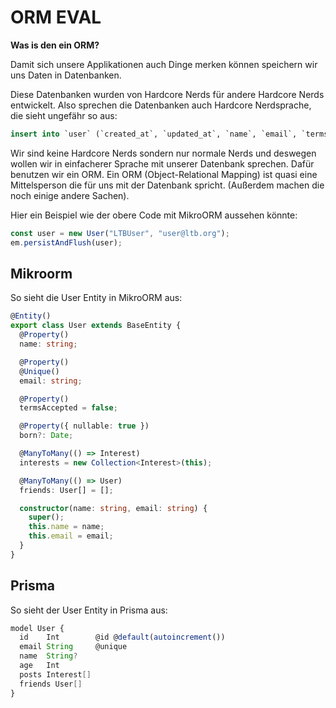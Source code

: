 # ORM EVAL

**Was is den ein ORM?**

Damit sich unsere Applikationen auch Dinge merken können speichern wir uns Daten in Datenbanken.

Diese Datenbanken wurden von Hardcore Nerds für andere Hardcore Nerds entwickelt. Also sprechen die Datenbanken auch Hardcore Nerdsprache, die sieht ungefähr so aus:

```sql
insert into `user` (`created_at`, `updated_at`, `name`, `email`, `terms_accepted`, `born`) values (1625491902699, 1625491902699, 'LTBUser2', 'user2@ltb.org', false, NULL), (1625491902696, 1625491902696, 'LTBUser', 'user@ltb.org', false, NULL)
```

Wir sind keine Hardcore Nerds sondern nur normale Nerds und deswegen wollen wir in einfacherer Sprache mit unserer Datenbank sprechen. Dafür benutzen wir ein ORM. Ein ORM (Object-Relational Mapping) ist quasi eine Mittelsperson die für uns mit der Datenbank spricht. (Außerdem machen die noch einige andere Sachen).

Hier ein Beispiel wie der obere Code mit MikroORM aussehen könnte:

```ts
const user = new User("LTBUser", "user@ltb.org");
em.persistAndFlush(user);
```

## Mikroorm

So sieht die User Entity in MikroORM aus:

```ts
@Entity()
export class User extends BaseEntity {
  @Property()
  name: string;

  @Property()
  @Unique()
  email: string;

  @Property()
  termsAccepted = false;

  @Property({ nullable: true })
  born?: Date;

  @ManyToMany(() => Interest)
  interests = new Collection<Interest>(this);

  @ManyToMany(() => User)
  friends: User[] = [];

  constructor(name: string, email: string) {
    super();
    this.name = name;
    this.email = email;
  }
}
```

## Prisma

So sieht der User Entity in Prisma aus:

```ts
model User {
  id    Int        @id @default(autoincrement())
  email String     @unique
  name  String?
  age   Int
  posts Interest[]
  friends User[]
}
```
